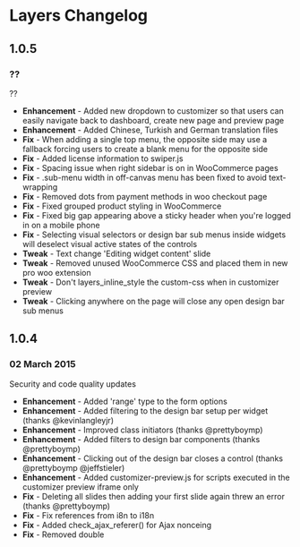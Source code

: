 # Layers Changelog

## 1.0.5
### ??

??

* **Enhancement** - Added new dropdown to customizer so that users can easily navigate back to dashboard, create new page and preview page
* **Enhancement** - Added Chinese, Turkish and German translation files
* **Fix** - When adding a single top menu, the opposite side may use a fallback forcing users to create a blank menu for the opposite side
* **Fix** - Added license information to swiper.js
* **Fix** - Spacing issue when right sidebar is on in WooCommerce pages
* **Fix** - .sub-menu width in off-canvas menu has been fixed to avoid text-wrapping
* **Fix** - Removed dots from payment methods in woo checkout page
* **Fix** - Fixed grouped product styling in WooCommerce
* **Fix** - Fixed big gap appearing above a sticky header when you're logged in on a mobile phone
* **Fix** - Selecting visual selectors or design bar sub menus inside widgets will deselect visual active states of the controls
* **Tweak** - Text change 'Editing widget content' slide
* **Tweak** - Removed unused WooCommerce CSS and placed them in new pro woo extension
* **Tweak** - Don't layers_inline_style the custom-css when in customizer preview
* **Tweak** - Clicking anywhere on the page will close any open design bar sub menus

## 1.0.4
### 02 March 2015

Security and code quality updates

* **Enhancement** - Added 'range' type to the form options
* **Enhancement** - Added filtering to the design bar setup per widget (thanks @kevinlangleyjr)
* **Enhancement** - Improved class initiators (thanks @prettyboymp)
* **Enhancement** - Added filters to design bar components (thanks @prettyboymp)
* **Enhancement** - Clicking out of the design bar closes a control (thanks @prettyboymp @jeffstieler)
* **Enhancement** - Added customizer-preview.js for scripts executed in the customizer preview iframe only
* **Fix** - Deleting all slides then adding your first slide again threw an error (thanks @prettyboymp)
* **Fix** - Fix references from i8n to i18n
* **Fix** - Added check_ajax_referer() for Ajax nonceing
* **Fix** - Removed double <title /> tag
* **Fix** - Improved nonce handling and removed any reference to $_REQUEST[] in the code
* **Fix** - Updated Google maps API link for SSL compatability (thanks @oskapt)
* **Fix** - Improved localization (thanks @tmconnect)
* **Fix** - Added sanitization helpers which we hook into the customizer to clean up the Customizer data
* **Tweak** - Added Typekit ID field to the Site Settings, this means that getting Typekit into Layers is now even easier and safer
* **Tweak** - Move hooks and filters outside of their related function_exists closures
* **Tweak** - Replaced deprecated get_page() with get_post()
* **Tweak** - Added version number to all css and js assets being enqueued
* **Tweak** - Added nonce check and remove unnecessary conditional from to update_page_builder_meta()
* **Tweak** - .media block (used extensively in the content widget html) has been tweaked to behave better on different screensizes and with different column widths
* **Tweak** - Changed jquery-masonry to masonry v3 not dependent on jquery
* **Tweak** - Updated hook used for meta box registration
* **Tweak** - Changed in-line styles and scripts to always use admin_print_styles and admin_print_scripts hooks
* **Tweak** - Moved fouc rendering issue fix from in-line to the customizer-preview.js
* **Tweak** - Slider behaves better in responsive mode - no longer image/copy overlap
* **Tweak** - Apply class to Slider for layout eg slider-layout-full-screen and a unique not-full-screen
* **Tweak** - Merged color.css typography.css and framework.css so that fewer style sheets are loaded, therefore improved load times

## 1.0.3
### 23 February 2015

Post-launch bug fixes before settling into a release schedule

* **Fix** - Portfolio preset template now works correctly (thanks @nitinthewiz)
* **Tweak** - Removed layers_site_title(); function in favor of WordPress built in site title function
* **Tweak** - Added <?php get_search_form(); ?> to the 404 page
* **Fix** - Product page styling with sidebars is now correct (thanks @luizbills)
* **Tweak** - Added target=_blank on the Built With Layers badge
* **Fix** - Fixed the Layers dashboard header


## 1.0.2
### 20 February 2015

Theme Check requirements and url updates

* **Fix** - Added sprintf() to any hard coded urls
* **Fix** - Corrected all Layers Dashboard urls
* **Fix** - Removed unuses scripts from /assets/js/
* **Fix** - Fixed 404 page styling

## 1.0.1
### 19 February 2015

Some quick fixes that help improve the overall experience

* **Tweak** - Removed un-needed scripts from loading on the front-end
* **Fix** - Removed un-used images from the /assets/css/images folder
* **Tweak** - Added a notice to download the Layers Updater to the Layers Dashboard
* **Tweak** - Cleaned up third party JS scripts
* **Fix** - Removed unused WooCommerce Sidebars
